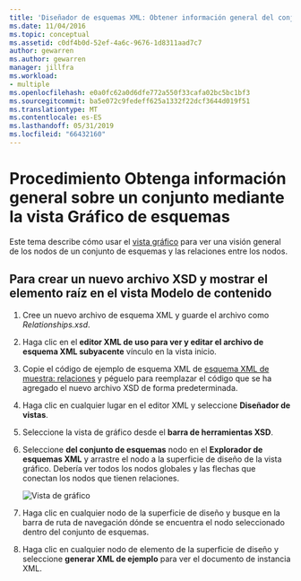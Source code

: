 ```yaml
---
title: 'Diseñador de esquemas XML: Obtener información general del conjunto de esquema mediante la vista Gráfico'
ms.date: 11/04/2016
ms.topic: conceptual
ms.assetid: c0df4b0d-52ef-4a6c-9676-1d8311aad7c7
author: gewarren
ms.author: gewarren
manager: jillfra
ms.workload:
- multiple
ms.openlocfilehash: e0a0fc62a0d6dfe772a550f33cafa02bc5bc1bf3
ms.sourcegitcommit: ba5e072c9fedeff625a1332f22dcf3644d019f51
ms.translationtype: MT
ms.contentlocale: es-ES
ms.lasthandoff: 05/31/2019
ms.locfileid: "66432160"
---
```

# <a name="how-to-get-an-overview-of-a-schema-set-using-the-graph-view"></a>Procedimiento Obtenga información general sobre un conjunto mediante la vista Gráfico de esquemas

Este tema describe cómo usar el [vista gráfico](../xml-tools/graph-view.md) para ver una visión general de los nodos de un conjunto de esquemas y las relaciones entre los nodos.

## <a name="to-create-a-new-xsd-file-and-display-the-root-element-in-the-content-model-view"></a>Para crear un nuevo archivo XSD y mostrar el elemento raíz en el vista Modelo de contenido

1. Cree un nuevo archivo de esquema XML y guarde el archivo como *Relationships.xsd*.

2. Haga clic en el **editor XML de uso para ver y editar el archivo de esquema XML subyacente** vínculo en la vista inicio.

3. Copie el código de ejemplo de esquema XML de [esquema XML de muestra: relaciones](../xml-tools/sample-xsd-file-relationships.md) y péguelo para reemplazar el código que se ha agregado el nuevo archivo XSD de forma predeterminada.

4. Haga clic en cualquier lugar en el editor XML y seleccione **Diseñador de vistas**.

5. Seleccione la vista de gráfico desde el **barra de herramientas XSD**.

6. Seleccione **del conjunto de esquemas** nodo en el **Explorador de esquemas XML** y arrastre el nodo a la superficie de diseño de la vista gráfico. Debería ver todos los nodos globales y las flechas que conectan los nodos que tienen relaciones.

     ![Vista de gráfico](../xml-tools/media/relationshipingraphview.gif)

7. Haga clic en cualquier nodo de la superficie de diseño y busque en la barra de ruta de navegación dónde se encuentra el nodo seleccionado dentro del conjunto de esquemas.

8. Haga clic en cualquier nodo de elemento de la superficie de diseño y seleccione **generar XML de ejemplo** para ver el documento de instancia XML.